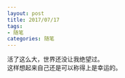 ```yaml
---
layout: post
title: 2017/07/17
tags:
- 随笔
categories: 随笔
---
```

活了这么大，世界还没让我绝望过。  
这样想起来自己还是可以称得上是幸运的。  
